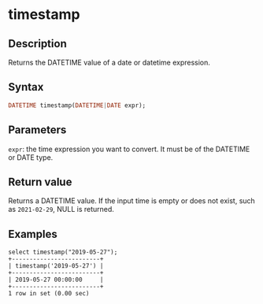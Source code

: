 ---
---

# timestamp

## Description

Returns the DATETIME value of a date or datetime expression.

## Syntax

```Haskell
DATETIME timestamp(DATETIME|DATE expr);
```

## Parameters

`expr`: the time expression you want to convert. It must be of the DATETIME or DATE type.

## Return value

Returns a DATETIME value. If the input time is empty or does not exist, such as `2021-02-29`, NULL is returned.

## Examples

```Plain Text
select timestamp("2019-05-27");
+-------------------------+
| timestamp('2019-05-27') |
+-------------------------+
| 2019-05-27 00:00:00     |
+-------------------------+
1 row in set (0.00 sec)
```
